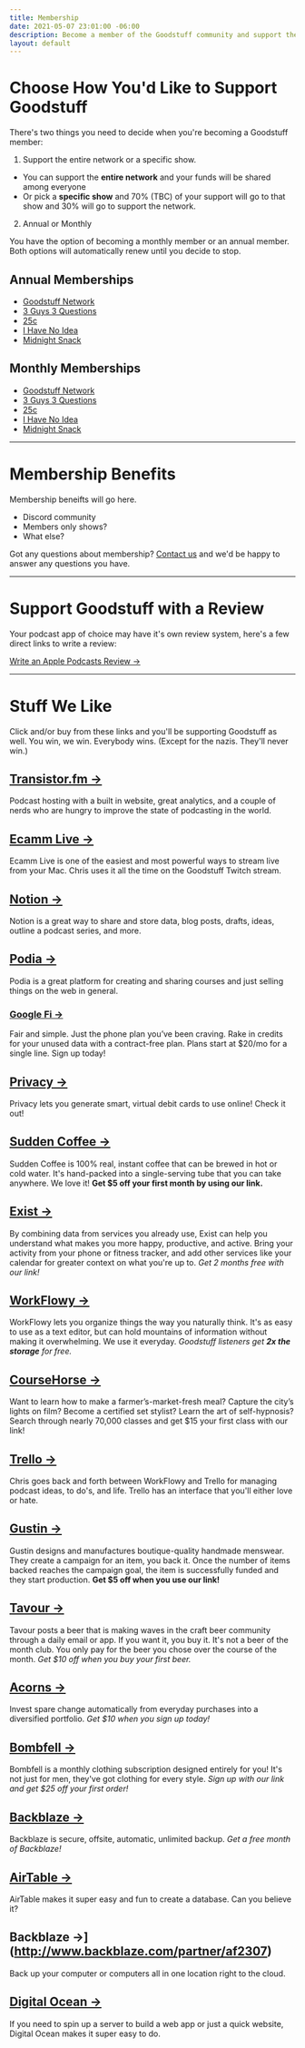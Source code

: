 ```yaml
---
title: Membership
date: 2021-05-07 23:01:00 -06:00
description: Become a member of the Goodstuff community and support the podcasters you love.
layout: default
---
```


# Choose How You'd Like to Support Goodstuff

There's two things you need to decide when you're becoming a Goodstuff member:

1) Support the entire network or a specific show.

* You can support the **entire network** and your funds will be shared among everyone
* Or pick a **specific show** and 70% (TBC) of your support will go to that show and 30% will go to support the network.

2) Annual or Monthly

You have the option of becoming a monthly member or an annual member. Both options will automatically renew until you decide to stop.

## Annual Memberships

* [Goodstuff Network](https://goodstuff.memberful.com/checkout?plan=64488)
* [3 Guys 3 Questions](https://goodstuff.memberful.com/checkout?plan=64603)
* [25c](https://goodstuff.memberful.com/checkout?plan=64490)
* [I Have No Idea](https://goodstuff.memberful.com/checkout?plan=64492)
* [Midnight Snack](https://goodstuff.memberful.com/checkout?plan=64494)

## Monthly Memberships

* [Goodstuff Network](https://goodstuff.memberful.com/checkout?plan=64487)
* [3 Guys 3 Questions](https://goodstuff.memberful.com/checkout?plan=64602)
* [25c](https://goodstuff.memberful.com/checkout?plan=64489)
* [I Have No Idea](https://goodstuff.memberful.com/checkout?plan=64491)
* [Midnight Snack](https://goodstuff.memberful.com/checkout?plan=64493)

***

# Membership Benefits

Membership beneifts will go here.

* Discord community
* Members only shows?
* What else?

Got any questions about membership? [Contact us](/contact) and we'd be happy to answer any questions you have.

***

# Support Goodstuff with a Review

Your podcast app of choice may have it's own review system, here's a few direct links to write a review:

[Write an Apple Podcasts Review →](https://itunes.apple.com/us/artist/goodstuff-fm/id843385597?mt=2)

***

# Stuff We Like

Click and/or buy from these links and you'll be supporting Goodstuff as well. You win, we win. Everybody wins. (Except for the nazis. They'll never win.)

## [Transistor.fm →](https://transistor.fm/?via=chris)

Podcast hosting with a built in website, great analytics, and a couple of nerds who are hungry to improve the state of podcasting in the world.

## [Ecamm Live →](https://www.ecamm.com/mac/ecammlive/?fp_ref=ichris)
Ecamm Live is one of the easiest and most powerful ways to stream live from your Mac. Chris uses it all the time on the Goodstuff Twitch stream.

## [Notion →](https://www.notion.so/?r=dcac6fd924e245dd86621799472ef24e)
Notion is a great way to share and store data, blog posts, drafts, ideas, outline a podcast series, and more.

## [Podia →](https://www.podia.com/?via=chris)
Podia is a great platform for creating and sharing courses and just selling things on the web in general.

### [Google Fi →](https://g.co/fi/r/PRK60H)
Fair and simple. Just the phone plan you’ve been craving. Rake in credits for your unused data with a contract-free plan. Plans start at $20/mo for a single line. Sign up today!

## [Privacy →](https://privacy.com/join/5QM37)
Privacy lets you generate smart, virtual debit cards to use online! Check it out!

## [Sudden Coffee →](http://suddencoffee.refr.cc/5X24RTL)
Sudden Coffee is 100% real, instant coffee that can be brewed in hot or cold water. It's hand-packed into a single-serving tube that you can take anywhere. We love it! **Get $5 off your first month by using our link.**

## [Exist →](https://exist.io/?referred_by=kyle)
By combining data from services you already use, Exist can help you understand what makes you more happy, productive, and active. Bring your activity from your phone or fitness tracker, and add other services like your calendar for greater context on what you're up to. *Get 2 months free with our link!*

## [WorkFlowy →](https://workflowy.com/invite/20cd98ad.lnx)
WorkFlowy lets you organize things the way you naturally think. It's as easy to use as a text editor, but can hold mountains of information without making it overwhelming. We use it everyday. *Goodstuff listeners get **2x the storage** for free.*

## [CourseHorse →](https://coursehorse.com?referral=54cc7d039e4fccbaba62056cd201e3e9)
Want to learn how to make a farmer’s-market-fresh meal? Capture the city’s lights on film? Become a certified set stylist? Learn the art of self-hypnosis? Search through nearly 70,000 classes and get $15 your first class with our link!

## [Trello →](https://trello.com/ichris/recommend)
Chris goes back and forth between WorkFlowy and Trello for managing podcast ideas, to do's, and life. Trello has an interface that you'll either love or hate.

## [Gustin →](https://www.weargustin.com/i/KV_eY)
Gustin designs and manufactures boutique-quality handmade menswear. They create a campaign for an item, you back it. Once the number of items backed reaches the campaign goal, the item is successfully funded and they start production. **Get $5 off when you use our link!**

## [Tavour →](https://www.tavour.com/?invitedby=36764)
Tavour posts a beer that is making waves in the craft beer community through a daily email or app. If you want it, you buy it. It's not a beer of the month club. You only pay for the beer you chose over the course of the month. *Get $10 off when you buy your first beer.*

## [Acorns →](https://acorns.com/invite/925ETC)
Invest spare change automatically from everyday purchases into a diversified portfolio. *Get $10 when you sign up today!*

## [Bombfell →](https://bombfell.com/?rc=12254XWrjY)
Bombfell is a monthly clothing subscription designed entirely for you! It's not just for men, they've got clothing for every style. *Sign up with our link and get $25 off your first order!*

## [Backblaze →](https://secure.backblaze.com/r/00sxqw)
Backblaze is secure, offsite, automatic, unlimited backup. *Get a free month of Backblaze!*

## [AirTable →](https://airtable.com/invite/r/cgUp6egI)
AirTable makes it super easy and fun to create a database. Can you believe it?

## Backblaze →](http://www.backblaze.com/partner/af2307)
Back up your computer or computers all in one location right to the cloud.

## [Digital Ocean →](https://www.digitalocean.com/?refcode=b5e0de79be08)
If you need to spin up a server to build a web app or just a quick website, Digital Ocean makes it super easy to do.
